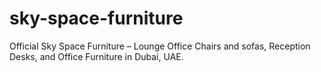 # sky-space-furniture
Official Sky Space Furniture – Lounge Office Chairs and sofas, Reception Desks, and Office Furniture in Dubai, UAE.
